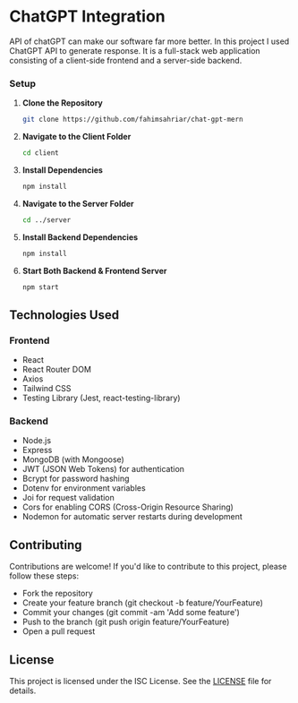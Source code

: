 # **ChatGPT Integration**

API of chatGPT can make our software far more better. In this project I used ChatGPT API to generate response. It is a full-stack web application consisting of a client-side frontend and a server-side backend.


### Setup
1. **Clone the Repository**
   ```bash
   git clone https://github.com/fahimsahriar/chat-gpt-mern
   

2. **Navigate to the Client Folder**

    ```bash
    cd client

3. **Install Dependencies**

    ```bash
    npm install

4. **Navigate to the Server Folder**

    ```bash
    cd ../server

5. **Install Backend Dependencies**

    ```bash
    npm install

6. **Start Both Backend & Frontend Server**

    ```bash
    npm start
## **Technologies Used**

### **Frontend**

- React
- React Router DOM
- Axios
- Tailwind CSS
- Testing Library (Jest, react-testing-library)

### **Backend**

- Node.js
- Express
- MongoDB (with Mongoose)
- JWT (JSON Web Tokens) for authentication
- Bcrypt for password hashing
- Dotenv for environment variables
- Joi for request validation
- Cors for enabling CORS (Cross-Origin Resource Sharing)
- Nodemon for automatic server restarts during development

## **Contributing**

Contributions are welcome! If you'd like to contribute to this project, please follow these steps:

- Fork the repository
- Create your feature branch (git checkout -b feature/YourFeature)
- Commit your changes (git commit -am 'Add some feature')
- Push to the branch (git push origin feature/YourFeature)
- Open a pull request

## **License**

This project is licensed under the ISC License. See the [LICENSE](https://chat.openai.com/c/LICENSE) file for details.
